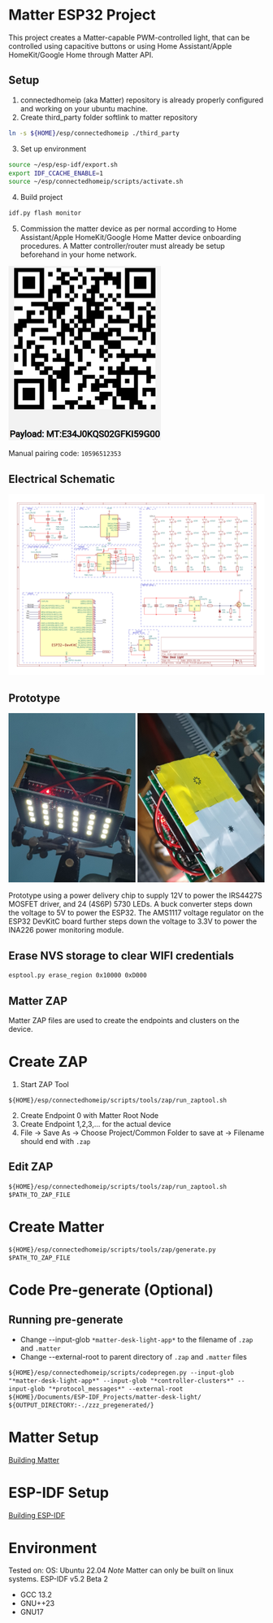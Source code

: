 # Matter ESP32 Project

This project creates a Matter-capable PWM-controlled light, that can be controlled using capacitive buttons or using Home Assistant/Apple HomeKit/Google Home through Matter API.

## Setup
1. connectedhomeip (aka Matter) repository is already properly configured and working on your ubuntu machine.
2. Create third_party folder softlink to matter repository
```bash
ln -s ${HOME}/esp/connectedhomeip ./third_party
```
3. Set up environment
```bash
source ~/esp/esp-idf/export.sh
export IDF_CCACHE_ENABLE=1
source ~/esp/connectedhomeip/scripts/activate.sh
```
4. Build project
```bash
idf.py flash monitor
```
5. Commission the matter device as per normal according to Home Assistant/Apple HomeKit/Google Home Matter device onboarding procedures.
A Matter controller/router must already be setup beforehand in your home network.

<img src='QRcode/Desk-Light-QR-Code.png' width='300'>

Manual pairing code: `10596512353`

## Electrical Schematic

![electrical schematic](schematics/desk-light.png)

## Prototype
<p align="middle">
  <img src="schematics/prototype_front.jpg" width="250" />
  <img src="schematics/prototype_back.jpg" width="250" />
</p>

Prototype using a power delivery chip to supply 12V to power the IRS4427S MOSFET driver, and 24 (4S6P) 5730 LEDs. A buck converter steps down the voltage to 5V to power the ESP32. The AMS1117 voltage regulator on the ESP32 DevKitC board further steps down the voltage to 3.3V to power the INA226 power monitoring module. 

## Erase NVS storage to clear WIFI credentials

```bash
esptool.py erase_region 0x10000 0xD000
```

## Matter ZAP

Matter ZAP files are used to create the endpoints and clusters on the device.

# Create ZAP

1. Start ZAP Tool

```
${HOME}/esp/connectedhomeip/scripts/tools/zap/run_zaptool.sh
```

2. Create Endpoint 0 with Matter Root Node
3. Create Endpoint 1,2,3,... for the actual device
4. File -> Save As -> Choose Project/Common Folder to save at -> Filename should end with `.zap`

## Edit ZAP

```
${HOME}/esp/connectedhomeip/scripts/tools/zap/run_zaptool.sh $PATH_TO_ZAP_FILE
```

# Create Matter

```
${HOME}/esp/connectedhomeip/scripts/tools/zap/generate.py $PATH_TO_ZAP_FILE
```

# Code Pre-generate (Optional)

## Running pre-generate

- Change --input-glob `*matter-desk-light-app*` to the filename of `.zap` and `.matter`
- Change --external-root to parent directory of `.zap` and `.matter` files

```
${HOME}/esp/connectedhomeip/scripts/codepregen.py --input-glob "*matter-desk-light-app*" --input-glob "*controller-clusters*" --input-glob "*protocol_messages*" --external-root ${HOME}/Documents/ESP-IDF_Projects/matter-desk-light/ ${OUTPUT_DIRECTORY:-./zzz_pregenerated/}
```

# Matter Setup

[Building Matter](https://project-chip.github.io/connectedhomeip-doc/guides/BUILDING.html)

# ESP-IDF Setup

[Building ESP-IDF](https://docs.espressif.com/projects/esp-idf/en/latest/esp32/get-started/linux-macos-setup.html)

# Environment

Tested on:
OS: Ubuntu 22.04
*Note* Matter can only be built on linux systems.
ESP-IDF v5.2 Beta 2

- GCC 13.2
- GNU++23
- GNU17

